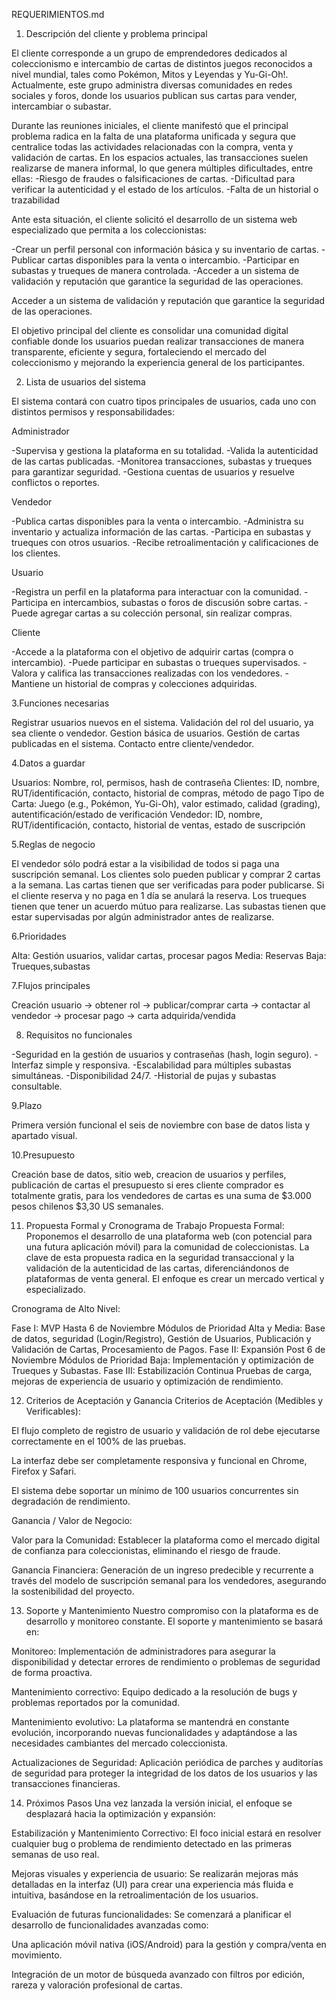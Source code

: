 REQUERIMIENTOS.md

1. Descripción del cliente y problema principal

El cliente corresponde a un grupo de emprendedores dedicados al coleccionismo e intercambio de cartas de distintos juegos reconocidos a nivel mundial, tales como Pokémon, Mitos y Leyendas y Yu-Gi-Oh!. Actualmente, este grupo administra diversas comunidades en redes sociales y foros, donde los usuarios publican sus cartas para vender, intercambiar o subastar.

Durante las reuniones iniciales, el cliente manifestó que el principal problema radica en la falta de una plataforma unificada y segura que centralice todas las actividades relacionadas con la compra, venta y validación de cartas.
En los espacios actuales, las transacciones suelen realizarse de manera informal, lo que genera múltiples dificultades, entre ellas:
-Riesgo de fraudes o falsificaciones de cartas.
-Dificultad para verificar la autenticidad y el estado de los artículos.
-Falta de un historial o trazabilidad

Ante esta situación, el cliente solicitó el desarrollo de un sistema web especializado que permita a los coleccionistas:

-Crear un perfil personal con información básica y su inventario de cartas.
-Publicar cartas disponibles para la venta o intercambio.
-Participar en subastas y trueques de manera controlada.
-Acceder a un sistema de validación y reputación que garantice la seguridad de las operaciones.

Acceder a un sistema de validación y reputación que garantice la seguridad de las operaciones.

El objetivo principal del cliente es consolidar una comunidad digital confiable donde los usuarios puedan realizar transacciones de manera transparente, eficiente y segura, fortaleciendo el mercado del coleccionismo y mejorando la experiencia general de los participantes.

2. Lista de usuarios del sistema

El sistema contará con cuatro tipos principales de usuarios, cada uno con distintos permisos y responsabilidades:

Administrador

-Supervisa y gestiona la plataforma en su totalidad.
-Valida la autenticidad de las cartas publicadas.
-Monitorea transacciones, subastas y trueques para garantizar seguridad.
-Gestiona cuentas de usuarios y resuelve conflictos o reportes.

Vendedor

-Publica cartas disponibles para la venta o intercambio.
-Administra su inventario y actualiza información de las cartas.
-Participa en subastas y trueques con otros usuarios.
-Recibe retroalimentación y calificaciones de los clientes.

Usuario

-Registra un perfil en la plataforma para interactuar con la comunidad.
-Participa en intercambios, subastas o foros de discusión sobre cartas.
-Puede agregar cartas a su colección personal, sin realizar compras.

Cliente

-Accede a la plataforma con el objetivo de adquirir cartas (compra o intercambio).
-Puede participar en subastas o trueques supervisados.
-Valora y califica las transacciones realizadas con los vendedores.
-Mantiene un historial de compras y colecciones adquiridas.


3.Funciones necesarias

Registrar usuarios nuevos en el sistema.
Validación del rol del usuario, ya sea cliente o vendedor.
Gestion básica de usuarios.
Gestión de cartas publicadas en el sistema.
Contacto entre cliente/vendedor.

4.Datos a guardar


Usuarios: Nombre, rol, permisos, hash de contraseña
Clientes: ID, nombre, RUT/identificación, contacto, historial de compras, método de pago
Tipo de Carta: Juego (e.g., Pokémon, Yu-Gi-Oh), valor estimado, calidad (grading), autentificación/estado de verificación
Vendedor: ID, nombre, RUT/identificación, contacto, historial de ventas, estado de suscripción

5.Reglas de negocio

El vendedor sólo podrá estar a la visibilidad de todos si paga una suscripción semanal.
Los clientes solo pueden publicar y comprar 2 cartas a la semana.
Las cartas tienen que ser verificadas para poder publicarse.
Si el cliente reserva y no paga en 1 día se anulará la reserva.
Los trueques tienen que tener un acuerdo mútuo para realizarse.
Las subastas tienen que estar supervisadas por algún administrador antes de realizarse.



6.Prioridades

Alta: Gestión usuarios, validar cartas, procesar pagos
Media: Reservas
Baja:  Trueques,subastas

7.Flujos principales

Creación usuario -> obtener rol -> publicar/comprar carta -> contactar al vendedor -> procesar pago -> carta adquirida/vendida

8. Requisitos no funcionales

-Seguridad en la gestión de usuarios y contraseñas (hash, login seguro).
-Interfaz simple y responsiva.
-Escalabilidad para múltiples subastas simultáneas.
-Disponibilidad 24/7.
-Historial de pujas y subastas consultable.

9.Plazo 

Primera versión funcional el seis de noviembre con base de datos lista y apartado visual.

10.Presupuesto

Creación base de datos, sitio web, creacion de usuarios y perfiles, publicación de cartas
el presupuesto si eres cliente comprador es totalmente gratis, para los vendedores de cartas es una suma de $3.000 pesos chilenos $3,30 US semanales.

11. Propuesta Formal y Cronograma de Trabajo
Propuesta Formal: Proponemos el desarrollo de una plataforma web (con potencial para una futura aplicación móvil) para la comunidad de coleccionistas. La clave de esta propuesta radica en la seguridad transaccional y la validación de la autenticidad de las cartas, diferenciándonos de plataformas de venta general. El enfoque es crear un mercado vertical y especializado.

Cronograma de Alto Nivel:

Fase I: MVP Hasta 6 de Noviembre  Módulos de Prioridad Alta y Media: Base de datos, seguridad (Login/Registro), Gestión de Usuarios, Publicación y Validación de Cartas, Procesamiento de Pagos.
 Fase II: Expansión Post 6 de Noviembre Módulos de Prioridad Baja: Implementación y optimización de Trueques y Subastas. 
Fase III: Estabilización Continua Pruebas de carga, mejoras de experiencia de usuario y optimización de rendimiento. 

12. Criterios de Aceptación y Ganancia
Criterios de Aceptación (Medibles y Verificables):

El flujo completo de registro de usuario y validación de rol debe ejecutarse correctamente en el 100% de las pruebas.

La interfaz debe ser completamente responsiva y funcional en Chrome, Firefox y Safari.

El sistema debe soportar un mínimo de 100 usuarios concurrentes sin degradación de rendimiento.

Ganancia / Valor de Negocio:

Valor para la Comunidad: Establecer la plataforma como el mercado digital de confianza para coleccionistas, eliminando el riesgo de fraude.

Ganancia Financiera: Generación de un ingreso predecible y recurrente a través del modelo de suscripción semanal para los vendedores, asegurando la sostenibilidad del proyecto.

13. Soporte y Mantenimiento
Nuestro compromiso con la plataforma es de desarrollo y monitoreo constante. El soporte y mantenimiento se basará en:

Monitoreo: Implementación de administradores para asegurar la disponibilidad y detectar errores de rendimiento o problemas de seguridad de forma proactiva.

Mantenimiento correctivo: Equipo dedicado a la resolución de bugs y problemas reportados por la comunidad.

Mantenimiento evolutivo: La plataforma se mantendrá en constante evolución, incorporando nuevas funcionalidades y adaptándose a las necesidades cambiantes del mercado coleccionista.

Actualizaciones de Seguridad: Aplicación periódica de parches y auditorías de seguridad para proteger la integridad de los datos de los usuarios y las transacciones financieras.

14. Próximos Pasos
Una vez lanzada la versión inicial, el enfoque se desplazará hacia la optimización y expansión:

Estabilización y Mantenimiento Correctivo: El foco inicial estará en resolver cualquier bug o problema de rendimiento detectado en las primeras semanas de uso real.

Mejoras visuales y experiencia de usuario: Se realizarán mejoras más detalladas en la interfaz (UI) para crear una experiencia más fluida e intuitiva, basándose en la retroalimentación de los usuarios.

Evaluación de futuras funcionalidades: Se comenzará a planificar el desarrollo de funcionalidades avanzadas como:

Una aplicación móvil nativa (iOS/Android) para la gestión y compra/venta en movimiento.

Integración de un motor de búsqueda avanzado con filtros por edición, rareza y valoración profesional de cartas.





